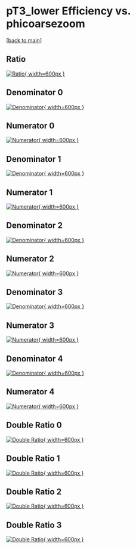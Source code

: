 # pT3_lower Efficiency vs. phicoarsezoom

[[back to main](./)]



## Ratio

[![Ratio](../mtv/var/pT3_lower_loweta_11_1_eff_phicoarsezoom.png){ width=600px }](../mtv/var/pT3_lower_loweta_11_1_eff_phicoarsezoom.pdf)

## Denominator 0

[![Denominator](../mtv/den/pT3_lower_loweta_11_1_eff_phicoarsezoom_den0.png){ width=600px }](../mtv/den/pT3_lower_loweta_11_1_eff_phicoarsezoom_den0.pdf)

## Numerator 0

[![Numerator](../mtv/num/pT3_lower_loweta_11_1_eff_phicoarsezoom_num0.png){ width=600px }](../mtv/num/pT3_lower_loweta_11_1_eff_phicoarsezoom_num0.pdf)

## Denominator 1

[![Denominator](../mtv/den/pT3_lower_loweta_11_1_eff_phicoarsezoom_den1.png){ width=600px }](../mtv/den/pT3_lower_loweta_11_1_eff_phicoarsezoom_den1.pdf)

## Numerator 1

[![Numerator](../mtv/num/pT3_lower_loweta_11_1_eff_phicoarsezoom_num1.png){ width=600px }](../mtv/num/pT3_lower_loweta_11_1_eff_phicoarsezoom_num1.pdf)

## Denominator 2

[![Denominator](../mtv/den/pT3_lower_loweta_11_1_eff_phicoarsezoom_den2.png){ width=600px }](../mtv/den/pT3_lower_loweta_11_1_eff_phicoarsezoom_den2.pdf)

## Numerator 2

[![Numerator](../mtv/num/pT3_lower_loweta_11_1_eff_phicoarsezoom_num2.png){ width=600px }](../mtv/num/pT3_lower_loweta_11_1_eff_phicoarsezoom_num2.pdf)

## Denominator 3

[![Denominator](../mtv/den/pT3_lower_loweta_11_1_eff_phicoarsezoom_den3.png){ width=600px }](../mtv/den/pT3_lower_loweta_11_1_eff_phicoarsezoom_den3.pdf)

## Numerator 3

[![Numerator](../mtv/num/pT3_lower_loweta_11_1_eff_phicoarsezoom_num3.png){ width=600px }](../mtv/num/pT3_lower_loweta_11_1_eff_phicoarsezoom_num3.pdf)

## Denominator 4

[![Denominator](../mtv/den/pT3_lower_loweta_11_1_eff_phicoarsezoom_den4.png){ width=600px }](../mtv/den/pT3_lower_loweta_11_1_eff_phicoarsezoom_den4.pdf)

## Numerator 4

[![Numerator](../mtv/num/pT3_lower_loweta_11_1_eff_phicoarsezoom_num4.png){ width=600px }](../mtv/num/pT3_lower_loweta_11_1_eff_phicoarsezoom_num4.pdf)

## Double Ratio 0

[![Double Ratio](../mtv/ratio/pT3_lower_loweta_11_1_eff_phicoarsezoom_ratio0.png){ width=600px }](../mtv/ratio/pT3_lower_loweta_11_1_eff_phicoarsezoom_ratio0.pdf)

## Double Ratio 1

[![Double Ratio](../mtv/ratio/pT3_lower_loweta_11_1_eff_phicoarsezoom_ratio1.png){ width=600px }](../mtv/ratio/pT3_lower_loweta_11_1_eff_phicoarsezoom_ratio1.pdf)

## Double Ratio 2

[![Double Ratio](../mtv/ratio/pT3_lower_loweta_11_1_eff_phicoarsezoom_ratio2.png){ width=600px }](../mtv/ratio/pT3_lower_loweta_11_1_eff_phicoarsezoom_ratio2.pdf)

## Double Ratio 3

[![Double Ratio](../mtv/ratio/pT3_lower_loweta_11_1_eff_phicoarsezoom_ratio3.png){ width=600px }](../mtv/ratio/pT3_lower_loweta_11_1_eff_phicoarsezoom_ratio3.pdf)

